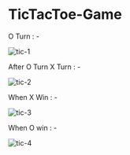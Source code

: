 # TicTacToe-Game
O Turn : -




![tic-1](https://user-images.githubusercontent.com/111677819/216815338-cc9b07c8-b14d-4806-a399-e7529b551034.png)












After O Turn X Turn : -





![tic-2](https://user-images.githubusercontent.com/111677819/216881250-cb59b8a7-cb13-44a0-ae74-a501017faac0.png)











When X Win : -




![tic-3](https://user-images.githubusercontent.com/111677819/216881882-39ba9967-0e0b-451d-85e2-4a9589d79817.png)










When O win : - 






![tic-4](https://user-images.githubusercontent.com/111677819/216881978-0363f736-3f38-44ba-94b1-fc88ce569356.png)

